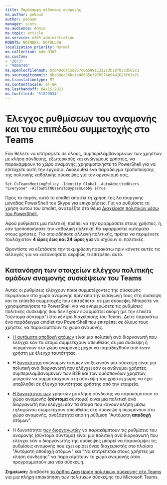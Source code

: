 ```yaml
---
title: Παράκαμψη αίθουσας αναμονής
ms.author: pebaum
author: pebaum
manager: scotv
ms.audience: Admin
ms.topic: article
ms.service: o365-administration
ROBOTS: NOINDEX, NOFOLLOW
localization_priority: Normal
ms.collection: Adm_O365
ms.custom:
- "2673"
- "9000740"
ms.openlocfilehash: bcb40c6f15e957c0a59911322c3b28f03cd562c1
ms.sourcegitcommit: 8bc60ec34bc1e40685e3976576e04a2623f63a7c
ms.translationtype: MT
ms.contentlocale: el-GR
ms.lasthandoff: 04/15/2021
ms.locfileid: "51820034"
---
```

# <a name="control-lobby-settings-and-level-of-participation-in-teams"></a>Έλεγχος ρυθμίσεων του αναμονής και του επιπέδου συμμετοχής στο Teams

Εάν θέλετε να επιτρέψετε σε όλους, συμπεριλαμβανομένων των χρηστών με κλήση σύνδεσης, εξωτερικούς και ανώνυμους χρήστες, να παρακάμψουν το χώρο αναμονής, χρησιμοποιήστε το PowerShell για να επιτύχετε αυτή την εργασία. Ακολουθεί ένα παράδειγμα τροποποίησης της πολιτικής καθολικής σύσκεψης για τον οργανισμό σας.

`Set-CsTeamsMeetingPolicy -Identity Global -AutoAdmittedUsers "Everyone" -AllowPSTNUsersToBypassLobby $True`

Προς το παρόν, αυτό το cmdlet απαιτεί τη χρήση της λειτουργικής μονάδας PowerShell του Skype για επιχειρήσεις. Για να ρυθμίσετε τη χρήση αυτού του cmdlet, ανατρέξτε στο θέμα [Διαχείριση πολιτικών μέσω του PowerShell.](https://docs.microsoft.com/microsoftteams/teams-powershell-overview#managing-policies-via-powershell)

Αφού ρυθμίσετε μια πολιτική, πρέπει να την εφαρμόσετε στους χρήστες. ή, εάν τροποποιήσατε την καθολική πολιτική, θα εφαρμοστεί αυτόματα στους χρήστες. Για οποιαδήποτε αλλαγή πολιτικής, πρέπει να περιμένετε τουλάχιστον **4 ώρες έως και 24 ώρες για** να ισχύουν οι πολιτικές. 

Φροντίστε να εξετάσετε την τεκμηρίωση παρακάτω πριν κάνετε αυτές τις αλλαγές για να κατανοήσετε ακριβώς τι επιτρέπει αυτό.


## <a name="understanding-teams-meeting-lobby-policy-controls"></a>Κατανόηση των στοιχείων ελέγχου πολιτικής ομάδων αναμονής συσκέψεων του Teams

Αυτές οι ρυθμίσεις ελέγχουν ποιοι συμμετέχοντες της σύσκεψης περιμένουν στο χώρο αναμονής πριν από την εισαγωγή τους στη σύσκεψη και το επίπεδο συμμετοχής που επιτρέπεται σε μια σύσκεψη. Μπορείτε να χρησιμοποιήσετε το PowerShell για να ενημερώσετε τις ρυθμίσεις πολιτικής σύσκεψης που δεν έχουν εφαρμοστεί ακόμη (με την ετικέτα "σύντομα σύντομα") στο κέντρο διαχείρισης του Teams. Δείτε παρακάτω ένα παράδειγμα cmdlet του PowerShell που επιτρέπει σε όλους τους χρήστες να παρακάμπτουν το χώρο αναμονής.

- [Η αυτόματη αποδοχή ατόμων](https://docs.microsoft.com/microsoftteams/meeting-policies-in-teams#automatically-admit-people) είναι μια πολιτική ανά διοργανωτή που ελέγχει εάν τα άτομα συμμετέχουν απευθείας σε μια σύσκεψη ή περιμένουν στο χώρο αναμονής μέχρι να παραδεχθούν από έναν χρήστη με έλεγχο ταυτότητας.

- Η [δυνατότητα](https://docs.microsoft.com/microsoftteams/meeting-policies-in-teams#allow-anonymous-people-to-start-a-meeting) ανώνυμων ατόμων να ξεκινούν μια σύσκεψη είναι μια πολιτική ανά διοργανωτή που ελέγχει εάν οι ανώνυμοι χρήστες, συμπεριλαμβανομένων των B2B και των ομόσπονδων χρηστών, μπορούν να συμμετάσχουν στη σύσκεψη του χρήστη χωρίς να έχει υποβληθεί σε έλεγχο ταυτότητας χρήστης από την εταιρεία.

- [Η δυνατότητα των](https://docs.microsoft.com/microsoftteams/meeting-policies-in-teams#allow-dial-in-users-to-bypass-the-lobby-coming-soon) χρηστών με κλήση σύνδεσης να παρακάμπτουν το χώρο αναμονής **(σύντομα** σύντομα) είναι μια πολιτική ανά διοργανωτή που ελέγχει εάν τα άτομα που κάνουν κλήση μέσω τηλεφώνου συμμετέχουν απευθείας στη σύσκεψη ή περιμένουν στο χώρο αναμονής, ανεξάρτητα από τη ρύθμιση "Αυτόματη **αποδοχή** ατόμων".

- Η δυνατότητα [των διοργανωτών](https://docs.microsoft.com/microsoftteams/meeting-policies-in-teams#allow-organizers-to-override-lobby-settings-coming-soon) να παρακάμπτουν τις ρυθμίσεις του αναμονής (σύντομα σύντομα) είναι  μια πολιτική  ανά διοργανωτή που ελέγχει εάν ο διοργανωτής της σύσκεψης μπορεί να παρακάμψει τις ρυθμίσεις αναμονής που έχει ορίσει ένας διαχειριστής στο πλαίσιο "Αυτόματη αποδοχή ατόμων" και "Να επιτρέπεται στους χρήστες με κλήση σύνδεσης" να παρακάμπτουν το χώρο αναμονής όταν προγραμματούν μια νέα σύσκεψη.

**Σημείωση:** Διαβάστε [το άρθρο Διαχείριση πολιτικών σύσκεψης στο Teams](https://docs.microsoft.com/microsoftteams/meeting-policies-in-teams) για μια πλήρη επισκόπηση των πολιτικών σύσκεψης του Microsoft Teams.

